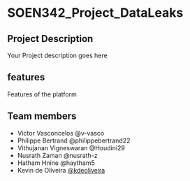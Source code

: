 # SOEN342_Project_DataLeaks

## Project Description
Your Project description goes here

## features
Features of the platform

## Team members
- Victor Vasconcelos @v-vasco
- Philippe Bertrand @philippebertrand22
- Vithujanan Vigneswaran @Houdini29
- Nusrath Zaman @nusrath-z
- Hatham Hnine @haytham5
- Kevin de Oliveira [@kdeoliveira](https://github.com/kdeoliveira)
